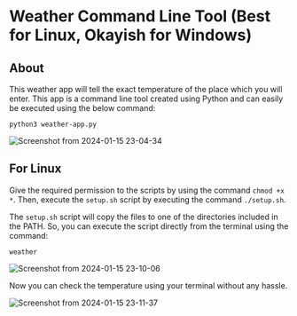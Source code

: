 # Weather Command Line Tool (Best for Linux, Okayish for Windows)

## About 

This weather app will tell the exact temperature of the place which you will enter. This app is a command line tool created using Python and can easily be executed using the below command:

```python3 weather-app.py```

![Screenshot from 2024-01-15 23-04-34](https://github.com/masterujjval/Weather-CLI/assets/64778409/97e8d767-e136-4a97-9296-13930cddcd6a)

## For Linux

Give the required permission to the scripts by using the command ```chmod +x *```. Then, execute the ```setup.sh``` script by executing the command ```./setup.sh```.

The ```setup.sh``` script will copy the files to one of the directories included in the PATH. So, you can execute the script directly from the terminal using the command:

```weather```

![Screenshot from 2024-01-15 23-10-06](https://github.com/masterujjval/Weather-CLI/assets/64778409/e72aa5e2-b83d-4949-8c28-0fbae3a0b271)

 Now you can check the temperature using your terminal without any hassle.
 
 ![Screenshot from 2024-01-15 23-11-37](https://github.com/masterujjval/Weather-CLI/assets/64778409/bb276a2c-97f1-456d-99b4-88b2efd64cdb)
